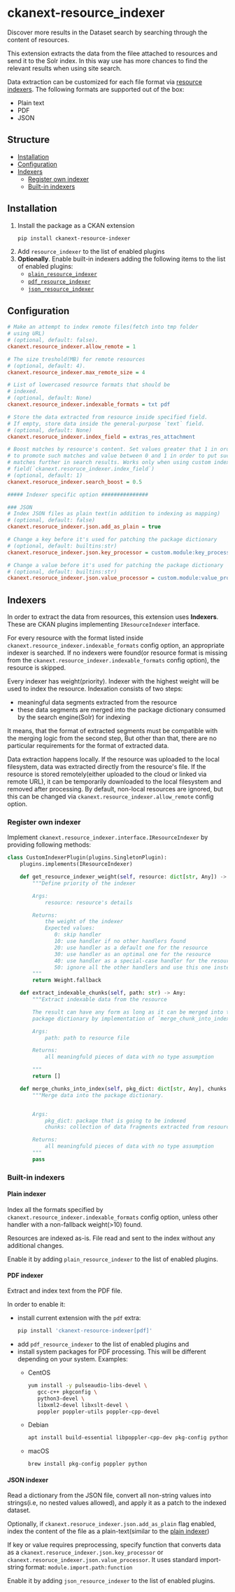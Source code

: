 # ckanext-resource_indexer

Discover more results in the Dataset search by searching through the content of resources.

This extension extracts the data from the filee attached to resources and send
it to the Solr index. In this way use has more chances to find the relevant
results when using site search.

Data extraction can be customized for each file format via [resource
indexers](#indexers). The following formats are supported out of the box:
* Plain text
* PDF
* JSON

## Structure
* [Installation](#installation)
* [Configuration](#configuration)
* [Indexers](#indexers)
  * [Register own indexer](#register-own-indexer)
  * [Built-in indexers](#built-in-indexers)

## Installation

1. Install the package as a CKAN extension
   ```sh
   pip install ckanext-resource-indexer
   ```
1. Add `resource_indexer` to the list of enabled plugins
1. **Optionally**. Enable built-in indexers adding the following items to the list of enabled plugins:
   * [`plain_resource_indexer`](#plain-indexer)
   * [`pdf_resource_indexer`](#pdf-indexer)
   * [`json_resource_indexer`](#json-indexer)


## Configuration
```ini
# Make an attempt to index remote files(fetch into tmp folder
# using URL)
# (optional, default: false).
ckanext.resource_indexer.allow_remote = 1

# The size treshold(MB) for remote resources
# (optional, default: 4).
ckanext.resource_indexer.max_remote_size = 4

# List of lowercased resource formats that should be
# indexed.
# (optional, default: None)
ckanext.resource_indexer.indexable_formats = txt pdf

# Store the data extracted from resource inside specified field.
# If empty, store data inside the general-purpose `text` field.
# (optional, default: None)
ckanext.resoruce_indexer.index_field = extras_res_attachment

# Boost matches by resource's content. Set values greater that 1 in order
# to promote such matches and value between 0 and 1 in order to put such
# matches further in search results. Works only when using custom index
# field(`ckanext.resoruce_indexer.index_field`)
# (optional, default: 1)
ckanext.resoruce_indexer.search_boost = 0.5

##### Indexer specific option ###############

### JSON
# Index JSON files as plain text(in addition to indexing as mapping)
# (optional, default: false)
ckanext.resoruce_indexer.json.add_as_plain = true

# Change a key before it's used for patching the package dictionary
# (optional, default: builtins:str)
ckanext.resoruce_indexer.json.key_processor = custom.module:key_processor

# Change a value before it's used for patching the package dictionary
# (optional, default: builtins:str)
ckanext.resoruce_indexer.json.value_processor = custom.module:value_processor
```

## Indexers

In order to extract the data from resources, this extension uses **Indexers**. These are CKAN plugins implementing `IResourceIndexer` interface.

For every resource with the format listed inside `ckanext.resource_indexer.indexable_formats` config option, an appropriate indexer is searched. If no indexers were found(or resource format is missing from the `ckanext.resource_indexer.indexable_formats` config option), the resource is skipped.

Every indexer has weight(priority). Indexer with the highest weight will be used to index the resource. Indexation consists of two steps:
* meaningful data segments extracted from the resource
* these data segments are merged into the package dictionary consumed by the search engine(Solr) for indexing

It means, that the format of extracted segments must be compatible with the merging logic from the second step, But other than that, there are no particular requirements for the format of extracted data.

Data extraction happens locally. If the resource was uploaded to the local filesystem, data was extracted directly from the resource's file. If the resource is stored remotely(either uploaded to the cloud or linked via remote URL), it can be temporarily downloaded to the local filesystem and removed after processing. By default, non-local resources are ignored, but this can be changed via `ckanext.resource_indexer.allow_remote` config option.

### Register own indexer

Implement `ckanext.resource_indexer.interface.IResourceIndexer` by providing following methods:

```python
class CustomIndexerPlugin(plugins.SingletonPlugin):
    plugins.implements(IResourceIndexer)

    def get_resource_indexer_weight(self, resource: dict[str, Any]) -> int:
        """Define priority of the indexer

        Args:
            resource: resource's details

        Returns:
            the weight of the indexer
            Expected values:
               0: skip handler
               10: use handler if no other handlers found
               20: use handler as a default one for the resource
               30: use handler as an optimal one for the resource
               40: use handler as a special-case handler for the resource
               50: ignore all the other handlers and use this one instead
        """
        return Weight.fallback

    def extract_indexable_chunks(self, path: str) -> Any:
        """Extract indexable data from the resource

        The result can have any form as long as it can be merged into the
        package dictionary by implementation of `merge_chunk_into_index`.

        Args:
            path: path to resource file

        Returns:
            all meaningfuld pieces of data with no type assumption

        """
        return []

    def merge_chunks_into_index(self, pkg_dict: dict[str, Any], chunks: Any):
        """Merge data into the package dictionary.


        Args:
            pkg_dict: package that is going to be indexed
            chunks: collection of data fragments extracted from resource

        Returns:
            all meaningfuld pieces of data with no type assumption
        """
        pass
```

### Built-in indexers

#### Plain indexer
Index all the formats specified by `ckanext.resource_indexer.indexable_formats` config option, unless other handler with a non-fallback weight(>10) found.

Resources are indexed as-is. File read and sent to the index without any additional changes.

Enable it by adding `plain_resource_indexer` to the list of enabled plugins.


#### PDF indexer

Extract and index text from the PDF file.

In order to enable it:
* install current extension with the `pdf` extra:
  ```sh
  pip install 'ckanext-resource-indexer[pdf]'
  ```
* add `pdf_resource_indexer` to the list of enabled plugins and
* install system packages for PDF processing. This will be different depending on your system. Examples:
  * CentOS
     ```sh
     yum install -y pulseaudio-libs-devel \
        gcc-c++ pkgconfig \
        python3-devel \
        libxml2-devel libxslt-devel \
        poppler poppler-utils poppler-cpp-devel
     ```

  * Debian
    ```sh
    apt install build-essential libpoppler-cpp-dev pkg-config python3-dev
    ```

  * macOS
    ```sh
    brew install pkg-config poppler python
    ```

#### JSON indexer

Read a dictionary from the JSON file, convert all non-string values into strings(i.e, no nested values allowed), and apply it as a patch to the indexed dataset.

Optionally, if `ckanext.resoruce_indexer.json.add_as_plain` flag enabled, index the content of the file as a plain-text(similar to the [plain indexer](#plain-indexer))

If key or value requires preprocessing, specify function that converts data as a `ckanext.resoruce_indexer.json.key_processor` or `ckanext.resoruce_indexer.json.value_processor`. It uses standard import-string format: `module.import.path:function`


Enable it by adding `json_resource_indexer` to the list of enabled plugins.
